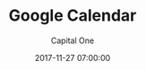 ---
layout: post
permalink: /:title/
title: "Google Calendar"
featuredTitle: "Google Calendar"
date: 2017-11-27 07:00:00
number: 22
theme:
author: Capital One
tags: >
category: eshop
visible: true
featured: true
logo: /assets/img/charity/AutismOntario_BW.png
featuredImage: /assets/img/2017/pattern-red.png
github: https://github.com/CapitalOneCanadaHackathon/sistering-master-test
description: This solution helps create events on the Sistering website using Google Forms and integrating a Google calendar on the webpage. This integration also allows Facebook events to appear on the calendar.
---